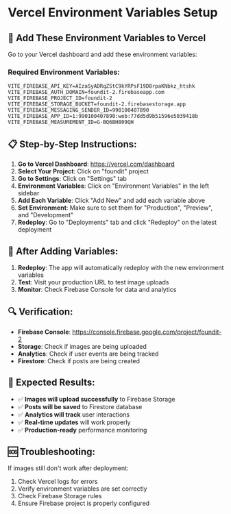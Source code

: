 # Vercel Environment Variables Setup

## 🔧 Add These Environment Variables to Vercel

Go to your Vercel dashboard and add these environment variables:

### Required Environment Variables:

```
VITE_FIREBASE_API_KEY=AIzaSyADRqZStC9kYRPsF19D8rpaKNbkz_htshk
VITE_FIREBASE_AUTH_DOMAIN=foundit-2.firebaseapp.com
VITE_FIREBASE_PROJECT_ID=foundit-2
VITE_FIREBASE_STORAGE_BUCKET=foundit-2.firebasestorage.app
VITE_FIREBASE_MESSAGING_SENDER_ID=990100407890
VITE_FIREBASE_APP_ID=1:990100407890:web:77dd5d9b51596e5039418b
VITE_FIREBASE_MEASUREMENT_ID=G-BQ6BH809QH
```

## 📋 Step-by-Step Instructions:

1. **Go to Vercel Dashboard**: https://vercel.com/dashboard
2. **Select Your Project**: Click on "foundit" project
3. **Go to Settings**: Click on "Settings" tab
4. **Environment Variables**: Click on "Environment Variables" in the left sidebar
5. **Add Each Variable**: Click "Add New" and add each variable above
6. **Set Environment**: Make sure to set them for "Production", "Preview", and "Development"
7. **Redeploy**: Go to "Deployments" tab and click "Redeploy" on the latest deployment

## 🚀 After Adding Variables:

1. **Redeploy**: The app will automatically redeploy with the new environment variables
2. **Test**: Visit your production URL to test image uploads
3. **Monitor**: Check Firebase Console for data and analytics

## 🔍 Verification:

- **Firebase Console**: https://console.firebase.google.com/project/foundit-2
- **Storage**: Check if images are being uploaded
- **Analytics**: Check if user events are being tracked
- **Firestore**: Check if posts are being created

## 🎯 Expected Results:

- ✅ **Images will upload successfully** to Firebase Storage
- ✅ **Posts will be saved** to Firestore database
- ✅ **Analytics will track** user interactions
- ✅ **Real-time updates** will work properly
- ✅ **Production-ready** performance monitoring

## 🆘 Troubleshooting:

If images still don't work after deployment:
1. Check Vercel logs for errors
2. Verify environment variables are set correctly
3. Check Firebase Storage rules
4. Ensure Firebase project is properly configured
